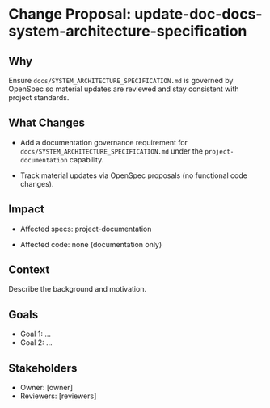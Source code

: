 # Change Proposal: update-doc-docs-system-architecture-specification

## Why

Ensure `docs/SYSTEM_ARCHITECTURE_SPECIFICATION.md` is governed by OpenSpec so material updates are reviewed and stay consistent with project standards.

## What Changes

- Add a documentation governance requirement for `docs/SYSTEM_ARCHITECTURE_SPECIFICATION.md` under the `project-documentation` capability.

- Track material updates via OpenSpec proposals (no functional code changes).

## Impact

- Affected specs: project-documentation

- Affected code: none (documentation only)

## Context

Describe the background and motivation.


## Goals

- Goal 1: ...
- Goal 2: ...


## Stakeholders

- Owner: [owner]
- Reviewers: [reviewers]


